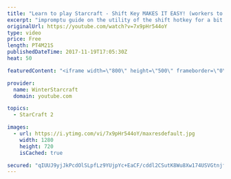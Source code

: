 ```yaml
---
title: "Learn to play Starcraft - Shift Key MAKES IT EASY! (workers to gas, waypoints, ctrl grps, moving)"
excerpt: "impromptu guide on the utility of the shift hotkey for a bit of everything"
originalUrl: https://youtube.com/watch?v=7x9pHr544oY
type: video
price: Free
length: PT4M21S
publishedDateTime: 2017-11-19T17:05:30Z
heat: 50

featuredContent: "<iframe width=\"800\" height=\"500\" frameborder=\"0\" src=\"https://www.youtube.com/embed/7x9pHr544oY\" allow=\"accelerometer; autoplay; encrypted-media; gyroscope; picture-in-picture\" allowfullscreen></iframe>"

provider:
  name: WinterStarcraft
  domain: youtube.com

topics:
  - StarCraft 2

images:
  - url: https://i.ytimg.com/vi/7x9pHr544oY/maxresdefault.jpg
    width: 1280
    height: 720
    isCached: true

secured: "qIUUJ9yjJkPcdOlSLpfLz9YUjpYc+EaCF/cddl2CSutK8Wu8Xw174USVGtnjf707sSOKx9hCl6XIFnIw4AmX4WtxvhVTJLh4GCmpqAORLw4BevN2/bSMgT3DWAcYwnC+6gjeEt9I4LoYpr+6mcBqv7LVtzClzjtA0UJgbBE046UG8iytXf5ZU8rsaJ0CZyHB454EfPuWjt3f+hyOCKMTCWAokhvtH5uZO4TWXDDWfe4wtPmDqomqkp1/+Eh+oNeWfdGaBVQf4n2Nev62/7AMozcZcx5WSGswFU/Kaw8fv+QJ179i5uJT5gbapRM3/MS3+KBlsFobySKinidCmaGcBoWjXKXJYUbqosUxL0wIxIQWDo3d9VdSont5aU2SQUKS6Ci3wPLDzTA/8rLduFoxFW0uDmiiavETTxfY1OzK9yk=;EZeZ9F9we01BK4zGiEMmMQ=="
---
```


